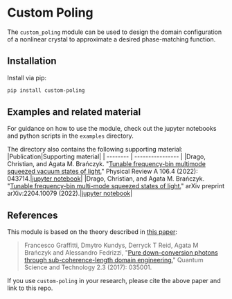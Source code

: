 # Custom Poling

The `custom_poling` module can be used to design the domain configuration of a nonlinear crystal to approximate a desired phase-matching function. 

## Installation

Install via pip:

```bash
pip install custom-poling
```

## Examples and related material

For guidance on how to use the module, check out the jupyter notebooks and python scripts in the `examples` directory. 

The directory also contains the following supporting material:
|Publication|Supporting material|
| -------- | ---------------- |
|Drago, Christian, and Agata M. Brańczyk. "[Tunable frequency-bin multimode squeezed vacuum states of light.](https://journals.aps.org/pra/abstract/10.1103/PhysRevA.106.043714)" Physical Review A 106.4 (2022): 043714.|[jupyter notebook](/examples/Phys.%20Rev.%20A%20106,%20043714%20-%20Tunable%20frequency-bin%20multimode%20squeezed%20vacuum%20states%20of%20light.ipynb)|
|Drago, Christian, and Agata M. Brańczyk. "[Tunable frequency-bin multi-mode squeezed states of light.](https://arxiv.org/abs/2204.10079)" arXiv preprint arXiv:2204.10079 (2022).|[jupyter notebook](/examples/arXiv%202204.10079%20-%20Tunable%20frequency-bin%20multi-mode%20squeezed%20states%20of%20light.ipynb)|

## References

This module is based on the theory described in [this paper](https://iopscience.iop.org/article/10.1088/2058-9565/aa78d4):
>Francesco Graffitti, Dmytro Kundys, Derryck T Reid, Agata M Brańczyk and Alessandro Fedrizzi, "[Pure down-conversion photons through sub-coherence-length domain engineering.](https://iopscience.iop.org/article/10.1088/2058-9565/aa78d4)" Quantum Science and Technology 2.3 (2017): 035001.

If you use `custom-poling` in your research, please cite the above paper and link to this repo. 